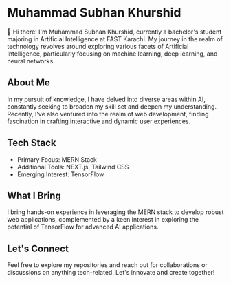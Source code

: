 # Muhammad Subhan Khurshid
👋 Hi there! I'm Muhammad Subhan Khurshid, currently a bachelor's student majoring in Artificial Intelligence at FAST Karachi. My journey in the realm of technology revolves around exploring various facets of Artificial Intelligence, particularly focusing on machine learning, deep learning, and neural networks.

## About Me
In my pursuit of knowledge, I have delved into diverse areas within AI, constantly seeking to broaden my skill set and deepen my understanding. Recently, I've also ventured into the realm of web development, finding fascination in crafting interactive and dynamic user experiences.

## Tech Stack
+ Primary Focus: MERN Stack
+ Additional Tools: NEXT.js, Tailwind CSS
+ Emerging Interest: TensorFlow

## What I Bring
I bring hands-on experience in leveraging the MERN stack to develop robust web applications, complemented by a keen interest in exploring the potential of TensorFlow for advanced AI applications.

## Let's Connect
Feel free to explore my repositories and reach out for collaborations or discussions on anything tech-related. Let's innovate and create together!

<!-- Feel free to reach out for collaborations, discussions, or just to say hi! -->




